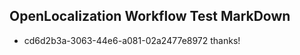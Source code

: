 ## OpenLocalization Workflow Test MarkDown
* cd6d2b3a-3063-44e6-a081-02a2477e8972 thanks!

<!--HONumber=Aug16_HO3-->


